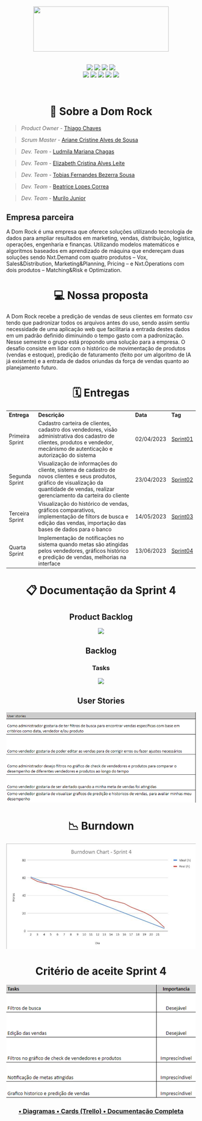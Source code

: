 <h1 align="center"></h1>
<div text align="center">
  <img src="doc/Assets/logo02.png"  width="360" height="120" />
</div><br>

<!--badges-->
<p align="center">
    <img src="https://img.shields.io/badge/figma-%23F24E1E.svg?style=for-the-badge&logo=figma&logoColor=white"/>
    <img src="https://img.shields.io/badge/Eclipse-FE7A16.svg?style=for-the-badge&logo=Eclipse&logoColor=white"/>
    <img src="https://img.shields.io/badge/java-%23ED8B00.svg?style=for-the-badge&logo=java&logoColor=white"/>
    <img src="https://img.shields.io/badge/Spring-%2AA7.svg?style=for-the-badge&logo=Spring&logoColor=white"/><br>
    <img src="https://img.shields.io/badge/Postgresql-%2300f.svg?style=for-the-badge&logo=postgresql&logoColor=white"/>
    <img src="https://img.shields.io/badge/Trello-%23026AA7.svg?style=for-the-badge&logo=Trello&logoColor=white"/>
    <img src="https://img.shields.io/badge/HTML5-E34F26?style=for-the-badge&logo=html5&logoColor=white"/>
    <img src="https://img.shields.io/badge/CSS3-1572B6?style=for-the-badge&logo=css3&logoColor=white"/>
    <img src="https://img.shields.io/badge/JavaScript-323330?style=for-the-badge&logo=javascript&logoColor=F7DF1E"/> 

</p>
<!-- -->
<br>
<h1 align="center">📂 Sobre a Dom Rock </h1>

> _Product Owner_ - [Thiago Chaves]()

> _Scrum Master_ - [Ariane Cristine Alves de Sousa](https://www.linkedin.com/in/ariane-sousa77)

> _Dev. Team_ - [Ludmila Mariana Chagas](https://www.linkedin.com/in/ludmila-mariana-chagas-273548187/)

> _Dev. Team_ - [Elizabeth Cristina Alves Leite](https://www.linkedin.com/in/elizabeth-cristina-alves-leite-176a9416a)

> _Dev. Team_ - [Tobias Fernandes Bezerra Sousa](https://www.linkedin.com/in/tobias-sousa-23bba822a)

> _Dev. Team_ - [Beatrice Lopes Correa]()

> _Dev. Team_ - [Murilo Junior]()

## Empresa parceira

A Dom Rock é uma empresa que oferece soluções utilizando tecnologia de dados para ampliar resultados em marketing, vendas, distribuição, logística, operações, engenharia e finanças.
Utilizando modelos matemáticos e algoritmos baseados em aprendizado de máquina que endereçam duas soluções sendo Nxt.Demand com quatro produtos – Vox, Sales&Distribution, Marketing&Planning, Pricing – e Nxt.Operations com dois produtos – Matching&Risk e Optimization.

<h1 align="center">💻 Nossa proposta </h1>

A Dom Rock recebe a predição de vendas de seus clientes em formato csv tendo que padronizar todos os arquivos antes do uso, sendo assim sentiu necessidade de uma aplicação web que facilitaria a entrada destes dados em um padrão definido diminuindo o tempo gasto com a padronização. <br>
Nesse semestre o grupo está propondo uma solução para a empresa. O desafio consiste em lidar com o histórico de movimentação de produtos (vendas e estoque), predição de faturamento (feito por um algoritmo de IA já existente) e a entrada de dados oriundas da força de vendas quanto ao planejamento futuro.

<h1 align="center">🗓️ Entregas </h1>

<div>
  <table align="center">
    <tr>
    <td><b>Entrega</b></td>
    <td><b>Descrição</b></td>
    <td><b>Data</b></td>
    <td><b>Tag</b></td>
  </tr>

  <tr>
   <td>Primeira Sprint</td>
   <td>Cadastro carteira de clientes, cadastro dos vendedores, visão administrativa dos cadastro de clientes, produtos e vendedor, mecânismo de autenticação e autorização do sistema</td>
   <td>02/04/2023</td>
   <td><a href="https://github.com/Thunder53/Dom-Rock/releases/tag/Sprint01">Sprint01</a></td>
  </tr>

  <tr>
   <td>Segunda Sprint</td>
   <td>Visualização de informações do cliente, sistema de cadastro de novos clientes e seus produtos, gráfico de visualização da quantidade de vendas, realizar gerenciamento da carteira do cliente</td>
   <td>23/04/2023</td>
   <td><a href="https://github.com/Thunder53/Dom-Rock/releases/tag/Sprint02">Sprint02</a></td>
  </tr>

  <tr>
   <td>Terceira Sprint</td>
   <td>Visualização do histórico de vendas, gráficos comparativos, implementação de filtors de busca e edição das vendas, importação das bases de dados para o banco </td>
   <td>14/05/2023</td>
   <td><a href="">Sprint03</a></td>
  </tr>
 
   <tr>
   <td>Quarta Sprint</td>
   <td>Implementação de notificações no sistema quando metas são atingidas pelos vendedores, gráficos histórico e predição de vendas, melhorias na interface</td>
   <td>13/06/2023</td>
   <td><a href="">Sprint04</a></td>
  </tr>
  </table>
</div>

<div>

<h1 align="center">📋 Documentação da Sprint 4</h1></details>
  <h2 align="center">Product Backlog</h2>
    <p align="center"><img src="doc/Backlog/product-backlog.png"></p>

  <h2 align="center">Backlog</h2>
  <h3 align="center">Tasks</h3>
    <p align="center"><img src="doc/Backlog/sprint3-backlog.png"></p>
  <h2 align="center">User Stories</h2>
    <p align="center"><img src="doc/Backlog/user-stories-3.png"></p>


  <h1 align="center">📉 Burndown</h1>
       <p align="center"><img src="doc/Burndown/Burndown4.jpeg"></p>
  
  <h1 align="center"> Critério de aceite Sprint 4</h1>
        <p align="center"><img src="doc/Backlog/sprint4-backlog.png"></p>
  
  <h3 align="center">
    <a href="doc/Diagramas">• Diagramas 
    <a href="https://trello.com/b/JinZ6ETv/thunder">• Cards (Trello)
    <a href="doc/README.md">• Documentação Completa
  </h3>



<br>



